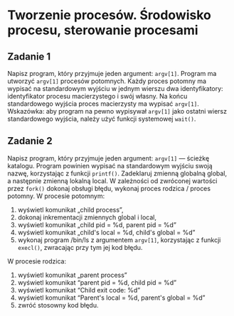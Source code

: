 
# Tworzenie procesów. Środowisko procesu, sterowanie procesami
## Zadanie 1

Napisz program, który przyjmuje jeden argument: `argv[1]`. Program ma utworzyć `argv[1]` procesów potomnych. Każdy proces potomny ma wypisać na standardowym wyjściu w jednym wierszu dwa identyfikatory: identyfikator procesu macierzystego i swój własny. Na końcu standardowego wyjścia proces macierzysty ma wypisać `argv[1]`. Wskazówka: aby program na pewno wypisywał `argv[1]` jako ostatni wiersz standardowego wyjścia, należy użyć funkcji systemowej `wait()`.
## Zadanie 2
Napisz program, który przyjmuje jeden argument: `argv[1]` — ścieżkę katalogu. Program powinien wypisać na standardowym wyjściu swoją nazwę, korzystając z funkcji `printf()`. Zadeklaruj zmienną globalną global, a następnie zmienną lokalną local. W zależności od zwróconej wartości przez `fork()` dokonaj obsługi błędu, wykonaj proces rodzica / proces potomny. W procesie potomnym:

1. wyświetl komunikat „child process”,
2. dokonaj inkrementacji zmiennych global i local,
3. wyświetl komunikat „child pid = %d, parent pid = %d”
4. wyświetl komunikat „child's local = %d, child's global = %d”
5. wykonaj program /bin/ls z argumentem `argv[1]`, korzystając z funkcji `execl()`, zwracając przy tym jej kod błędu.

W procesie rodzica:

1. wyświetl komunikat „parent process”
2. wyświetl komunikat “parent pid = %d, child pid = %d”
3. wyświetl komunikat “Child exit code: %d”
4. wyświetl komunikat “Parent's local = %d, parent's global = %d”
5. zwróć stosowny kod błędu. 


